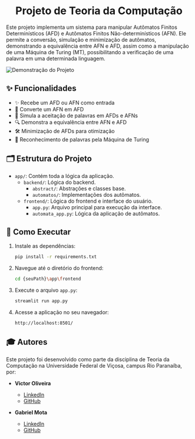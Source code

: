 <div align="center">
  <h1>Projeto de Teoria da Computação</h1>
</div>

Este projeto implementa um sistema para manipular Autômatos Finitos Determinísticos (AFD) e Autômatos Finitos Não-determinísticos (AFN). Ele permite a conversão, simulação e minimização de autômatos, demonstrando a equivalência entre AFN e AFD, assim como a manipulação de uma Máquina de Turing (MT), possibilitando a verificação de uma palavra em uma determinada linguagem.

![Demonstração do Projeto](https://github.com/user-attachments/assets/f2efa14c-2d3e-4fa7-8e28-d4a5b00a319b)

## ✨ Funcionalidades

- ✨ Recebe um AFD ou AFN como entrada
- 🔄 Converte um AFN em AFD
- 🎯 Simula a aceitação de palavras em AFDs e AFNs
- 🔍 Demonstra a equivalência entre AFN e AFD
- 🛠️ Minimização de AFDs para otimização
- 📜 Reconhecimento de palavras pela Máquina de Turing

## 🗂️ Estrutura do Projeto

- `app/`: Contém toda a lógica da aplicação.
  - `backend/`: Lógica do backend.
    - `abstract/`: Abstrações e classes base.
    - `automatos/`: Implementações dos autômatos.
  - `frontend/`: Lógica do frontend e interface do usuário.
    - `app.py`: Arquivo principal para execução da interface.
    - `automata_app.py`: Lógica da aplicação de autômatos.

## 🚀 Como Executar

1. Instale as dependências:
    ```bash
    pip install -r requirements.txt
    ```

2. Navegue até o diretório do frontend:
    ```bash
    cd {seuPath}\app\frontend
    ```

3. Execute o arquivo `app.py`:
    ```bash
    streamlit run app.py
    ```

4. Acesse a aplicação no seu navegador:
    ```bash
    http://localhost:8501/
    ```

## 🎓 Autores

Este projeto foi desenvolvido como parte da disciplina de Teoria da Computação na Universidade Federal de Viçosa, campus Rio Paranaíba, por:

- **Victor Oliveira**
  - [LinkedIn](https://www.linkedin.com/in/victor-alves-de-oliveira/)
  - [GitHub](https://github.com/VictorAlves08)

- **Gabriel Mota**
  - [LinkedIn](https://www.linkedin.com/in/gabriel-mota-a58899185/)
  - [GitHub](https://github.com/gslmota)
